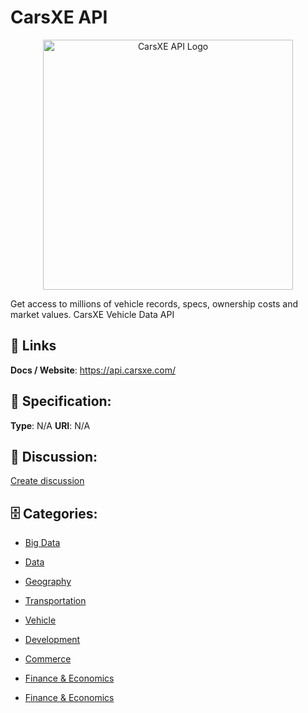 # CarsXE API
<p align="center">
    <img width="400" src="https://raw.githubusercontent.com/apis-list/apis-list/main/apis/carsxe-api/logo_256x256.png" alt="CarsXE API Logo"/>
</p>

Get access to millions of vehicle records, specs, ownership costs and market values. CarsXE Vehicle Data API

##  🔗 Links
**Docs / Website**: https://api.carsxe.com/

## 🧬 Specification:
**Type**: N/A
**URI**: N/A

## 💬 Discussion:
[Create discussion](https://github.com/apis-list/apis-list/discussions/new)

## 🗄️ Categories:
- [Big Data](https://github.com/apis-list/apis-list#big-data)
- [Data](https://github.com/apis-list/apis-list#data)
- [Geography](https://github.com/apis-list/apis-list#geography)
- [Transportation](https://github.com/apis-list/apis-list#transportation)
- [Vehicle](https://github.com/apis-list/apis-list#vehicle)
- [Development](https://github.com/apis-list/apis-list#development)
- [Commerce](https://github.com/apis-list/apis-list#commerce)
- [Finance & Economics](https://github.com/apis-list/apis-list#finance-and-economics)




- [Finance & Economics](https://github.com/apis-list/apis-list#finance-and-economics)







